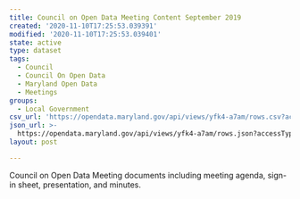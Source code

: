 ```yaml
---
title: Council on Open Data Meeting Content September 2019
created: '2020-11-10T17:25:53.039391'
modified: '2020-11-10T17:25:53.039401'
state: active
type: dataset
tags:
  - Council
  - Council On Open Data
  - Maryland Open Data
  - Meetings
groups:
  - Local Government
csv_url: 'https://opendata.maryland.gov/api/views/yfk4-a7am/rows.csv?accessType=DOWNLOAD'
json_url: >-
  https://opendata.maryland.gov/api/views/yfk4-a7am/rows.json?accessType=DOWNLOAD
layout: post

---
```

Council on Open Data Meeting documents including meeting agenda, sign-in sheet, presentation, and minutes.
